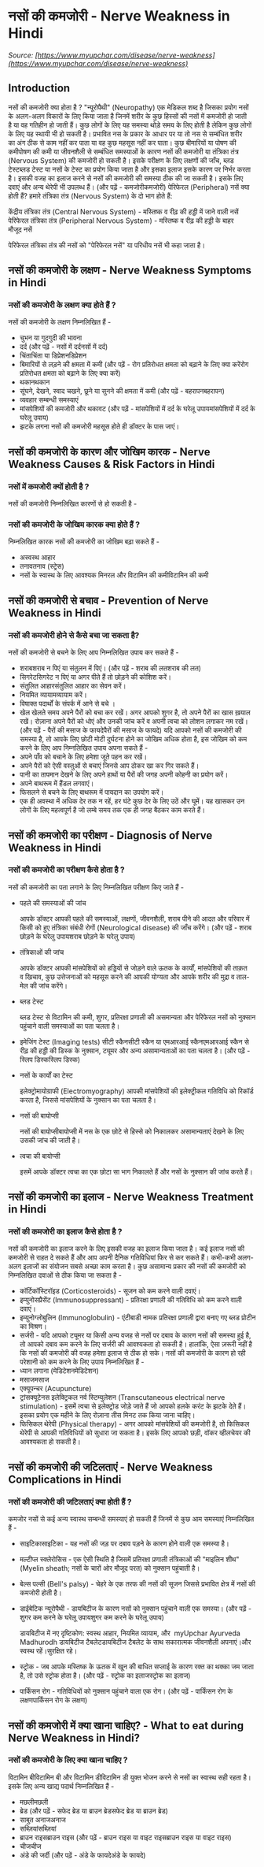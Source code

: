 # नसों की कमजोरी - Nerve Weakness in Hindi
_Source: [https://www.myupchar.com/disease/nerve-weakness](https://www.myupchar.com/disease/nerve-weakness)_

## Introduction
नसों की कमजोरी क्या होता है ?
"न्यूरोपैथी" (Neuropathy) एक मेडिकल शब्द है जिसका प्रयोग नसों के अलग-अलग विकारों के लिए किया जाता है जिनमें शरीर के कुछ हिस्सों की नसों में कमजोरी हो जाती है या वह गतिहीन हो जाती हैं। कुछ लोगों के लिए यह समस्या थोड़े समय के लिए होती है लेकिन कुछ लोगों के लिए यह स्थायी भी हो सकती है।
प्रभावित नस के प्रकार के आधार पर या तो नस से सम्बंधित शरीर का अंग ठीक से काम नहीं कर पाता या वह कुछ महसूस नहीं कर पाता।
कुछ बीमारियों या पोषण की कमीपोषण की कमी या जीवनशैली से सम्बंधित समस्याओं के कारण नसों की कमजोरी या तंत्रिका तंत्र (Nervous System) की कमजोरी हो सकती है। इसके परीक्षण के लिए लक्षणों की जाँच, ब्लड टेस्टब्लड टेस्ट या नसों के टेस्ट का प्रयोग किया जाता है और इसका इलाज इसके कारण पर निर्भर करता है।
इसकी वजह का इलाज करने से नसों की कमजोरी की समस्या ठीक की जा सकती है। इसके लिए दवाएं और अन्य थेरेपी भी उपलब्ध हैं।
(और पढ़ें - कमजोरीकमजोरी)
पेरिफेरल (Peripheral) नसें क्या होती हैं?
हमारे तंत्रिका तंत्र (Nervous System) के दो भाग होते हैं:

केंद्रीय तंत्रिका तंत्र (Central Nervous System) - मस्तिष्क व रीढ़ की हड्डी में जाने वाली नसें
पेरिफेरल तंत्रिका तंत्र (Peripheral Nervous System) - मस्तिष्क व रीढ़ की हड्डी के बाहर मौजूद नसें

पेरिफेरल तंत्रिका तंत्र की नसों को "पेरिफेरल नसें" या परिधीय नसें भी कहा जाता है।

## नसों की कमजोरी के लक्षण - Nerve Weakness Symptoms in Hindi
### नसों की कमजोरी के लक्षण क्या होते हैं ?
नसों की कमजोरी के लक्षण निम्नलिखित हैं -
- चुभन या गुदगुदी की भावना
- दर्द (और पढ़ें - नसों में दर्दनसों में दर्द)
- चिंताचिंता या डिप्रेशनडिप्रेशन
- बिमारियों से लड़ने की क्षमता में कमी (और पढ़ें - रोग प्रतिरोधत क्षमता को बढ़ाने के लिए क्या करेंरोग प्रतिरोधत क्षमता को बढ़ाने के लिए क्या करें)
- थकानथकान
- सूंघने, देखने, स्वाद चखने, छूने या सुनने की क्षमता में कमी (और पढ़ें - बहरापनबहरापन)
- व्यवहार सम्बन्धी समस्याएं
- मांसपेशियों की कमजोरी और थकावट (और पढ़ें - मांसपेशियों में दर्द के घरेलू उपायमांसपेशियों में दर्द के घरेलू उपाय)
- झटके लगना
नसों की कमजोरी महसूस होते ही डॉक्टर के पास जाएं।

## नसों की कमजोरी के कारण और जोखिम कारक - Nerve Weakness Causes & Risk Factors in Hindi
### नसों में कमजोरी क्यों होती है ?
नसों की कमजोरी निम्नलिखित कारणों से हो सकती है -
### नसों की कमजोरी के जोखिम कारक क्या होते हैं ?
निम्नलिखित कारक नसों की कमजोरी का जोखिम बढ़ा सकते हैं -
- अस्वस्थ आहार
- तनावतनाव (स्ट्रेस)
- नसों के स्वास्थ के लिए आवश्यक ​मिनरल और विटामिन की कमीविटामिन की कमी

## नसों की कमजोरी से बचाव - Prevention of Nerve Weakness in Hindi
### नसों की कमजोरी होने से कैसे बचा जा सकता है?
नसों की कमजोरी से बचने के लिए आप निम्नलिखित उपाय कर सकते हैं -
- शराबशराब न पिएं या संतुलन में पिएं। (और पढ़ें - शराब की लतशराब की लत)
- सिगरेटसिगरेट न पिएं या अगर पीते हैं तो छोड़ने की कोशिश करें।
- संतुलित आहारसंतुलित आहार का सेवन करें।
- नियमित व्यायामव्यायाम करें।
- विषाक्त पदार्थों के संपर्क में आने से बचे ।
- खेल खेलते समय अपने पैरों को बचा कर रखें।
अगर आपको शुगर है, तो अपने पैरों का खास ख़याल रखें। रोज़ाना अपने पैरों को धोएं और उनकी जांच करें व अपनी त्वचा को लोशन लगाकर नम रखें।
(और पढ़ें - पैरों की मसाज के फायदेपैरों की मसाज के फायदे)
यदि आपको नसों की कमजोरी की समस्या है, तो आपके लिए छोटी मोटी दुर्घटना होने का जोखिम अधिक होता है, इस जोखिम को कम करने के लिए आप निम्नलिखित उपाय अपना सकते हैं -
- अपने पाँव को बचाने के लिए हमेशा जूते पहन कर रखें।
- अपने पैरों को ऐसी वस्तुओं से बचाएं जिनसे आप ठोकर खा कर गिर सकते हैं।
- पानी का तापमान देखने के लिए अपने हाथों या पैरों की जगह अपनी कोहनी का प्रयोग करें।
- अपने बाथरूम में हैंडल लगवाएं।
- फिसलने से बचने के लिए बाथरूम में पायदान का उपयोग करें।
- एक ही अवस्था में अधिक देर तक न रहें, हर घंटे कुछ देर के लिए उठें और घूमें। यह खासकर उन लोगों के लिए महत्वपूर्ण है जो लम्बे समय तक एक ही जगह बैठकर काम करते हैं।

## नसों की कमजोरी का परीक्षण - Diagnosis of Nerve Weakness in Hindi
### नसों की कमजोरी का परीक्षण कैसे होता है ?
नसों की कमजोरी का पता लगाने के लिए निम्नलिखित परीक्षण किए जाते हैं -
- पहले की समस्याओं की जांच
	आपके डॉक्टर आपकी पहले की समस्याओं, लक्षणों, जीवनशैली, शराब पीने की आदत और परिवार में किसी को हुए तंत्रिका संबंधी रोगों (Neurological disease) की जाँच करेंगे। (और पढ़ें - शराब छोड़ने के घरेलु उपायशराब छोड़ने के घरेलु उपाय)
- तंत्रिकाओं की जांच
	आपके डॉक्टर आपकी मांसपेशियों को हड्डियों से जोड़ने वाले ऊतक के कार्यों, मांसपेशियों की ताक़त व खिचाव, कुछ उत्तेजनाओं को महसूस करने की आपकी योग्यता और आपके शरीर की मुद्रा व ताल-मेल की जांच करेंगे।
- ब्लड टेस्ट
	ब्लड टेस्ट से विटामिन की कमी, शुगर, प्रतिरक्षा प्रणाली की असमान्यता और पेरिफेरल नसों को नुक्सान पहुंचाने वाली समस्याओं का पता चलता है।
- इमेजिंग टेस्ट (Imaging tests)​
सीटी स्कैनसीटी स्कैन या एमआरआई स्कैनएमआरआई स्कैन से रीढ़ की हड्डी की डिस्क के नुक्सान, ट्यूमर और अन्य असामान्यताओं का पता चलता है। (और पढ़ें - स्लिप डिस्कस्लिप डिस्क)
- नसों के कार्यों का टेस्ट
	इलेक्ट्रोमायोग्राफी (Electromyography) आपकी मांसपेशियों की इलेक्ट्रीकल गतिविधि को रिकॉर्ड करता है, जिससे मांसपेशियों के नुक्सान का पता चलता है।
- नसों की बायोप्सी
	नसों की बायोप्सीबायोप्सी में नस के एक छोटे से हिस्से को निकालकर असामान्यताएं देखने के लिए उसकी जांच की जाती है।
- त्वचा की बायोप्सी
	इसमें आपके डॉक्टर त्वचा का एक छोटा सा भाग निकालते हैं और नसों के नुक्सान की जांच करते हैं।

## नसों की कमजोरी का इलाज - Nerve Weakness Treatment in Hindi
### नसों की कमजोरी का इलाज कैसे होता है ?
नसों की कमजोरी का इलाज करने के लिए इसकी वजह का इलाज किया जाता है। कई इलाज नसों की कमजोरी से राहत दे सकते हैं और आप अपनी दैनिक गतिविधियां फिर से कर सकते हैं। कभी-कभी अलग-अलग इलाजों का संयोजन सबसे अच्छा काम करता है।
कुछ असामान्य प्रकार की नसों की कमजोरी को निम्नलिखित दवाओं से ठीक किया जा सकता है -
- कॉर्टिकॉस्टिरॉइड (Corticosteroids) - सूजन को कम करने वाली दवाएं।
- इम्युनोसप्रैसेंट (Immunosuppressant) - प्रतिरक्षा प्रणाली की गतिविधि को कम करने वाली दवाएं।
- इम्युनोग्लोबुलिन (Immunoglobulin) - एंटीबाडी नामक प्रतिरक्षा प्रणाली द्वारा बनाए गए ब्लड प्रोटीन का मिश्रण।
- सर्जरी - यदि आपको ट्यूमर या किसी अन्य वजह से नसों पर दबाव के कारण नसों की समस्या हुई है, तो आपको दबाव कम करने के लिए सर्जरी की आवश्यकता हो सकती है।
हालांकि, ऐसा ज़रूरी नहीं है कि नसों की कमजोरी की वजह हमेशा इलाज से ठीक हो सके।
नसों की कमजोरी के कारण हो रही परेशानी को कम करने के लिए उपाय निम्नलिखित हैं -
- ध्यान लगाना (मेडिटेशनमेडिटेशन)
- मसाजमसाज
- एक्यूपन्चर (Acupuncture)
- ट्रांसक्यूटेनस इलेक्ट्रिकल नर्व स्टिम्युलेशन (Transcutaneous electrical nerve stimulation) - इसमें त्वचा से इलेक्ट्रोड जोड़े जाते हैं जो आपको हलके करंट के झटके देते हैं। इसका प्रयोग एक महीने के लिए रोज़ाना तीस मिनट तक किया जाना चाहिए।
- फिसिकल थेरेपी (Physical therapy) - अगर आपको मांसपेशियों की कमजोरी है, तो फिसिकल थेरेपी से आपकी गतिविधियों को सुधारा जा सकता है। इसके लिए आपको छड़ी, वॉकर व्हीलचेयर की आवश्यकता हो सकती है।

## नसों की कमजोरी की जटिलताएं - Nerve Weakness Complications in Hindi
### नसों की कमजोरी की जटिलताएं क्या होती हैं ?
कमजोर नसों से कई अन्य स्वास्थ सम्बन्धी समस्याएं हो सकती हैं जिनमें से कुछ आम समस्याएं निम्नलिखित हैं -
- साइटिकासाइटिका - यह नसों की जड़ पर दबाव पड़ने के कारण होने वाली एक समस्या है।
- मल्टीप्ल स्क्लेरोसिस - एक ऐसी स्थिति है जिसमें प्रतिरक्षा प्रणाली तंत्रिकाओं की "माइलिन शीथ" (Myelin sheath; नसों के चारों ओर मौजूद परत) को नुक्सान पहुंचाती है।
- बेल्स पल्सी (Bell's palsy) - चेहरे के एक तरफ की नसों की सूजन जिससे प्रभावित क्षेत्र में नसों की कमजोरी होती है।
- डाईबेटिक न्यूरोपैथी - डायबिटीज के कारण नसों को नुक्सान पहुंचाने वाली एक समस्या। (और पढ़ें - शुगर कम करने के घरेलू उपायशुगर कम करने के घरेलू उपाय)
	डायबिटीज में नए दृष्टिकोण: स्वस्थ आहार, नियमित व्यायाम, और  myUpchar Ayurveda Madhurodh डायबिटीज टैबलेटडायबिटीज टैबलेट के साथ सकारात्मक जीवनशैली अपनाएं।और स्वस्थ रहें।सुरक्षित रहे।
- स्ट्रोक - जब आपके मस्तिष्क के ऊतक में खून की बाधित सप्लाई के कारण रक्त का थक्का जम जाता है, तो उसे स्ट्रोक होता है। (और पढ़ें - स्ट्रोक का इलाजस्ट्रोक का इलाज)
- पार्किंसन रोग - गतिविधियों को नुक्सान पहुंचाने वाला एक रोग। (और पढ़ें - पार्किंसन रोग के लक्षणपार्किंसन रोग के लक्षण)

## नसों की कमजोरी में क्या खाना चाहिए? - What to eat during Nerve Weakness in Hindi?
### नसों की कमजोरी के लिए क्या खाना चाहिए ?
विटामिन बीविटामिन बी और विटामिन डीविटामिन डी युक्त भोजन करने से नसों का स्वास्थ सही रहता है।
इसके लिए अन्य खाद्य पदार्थ निम्नलिखित हैं -
- मछलीमछली
- ब्रेड (और पढ़ें - सफेद ब्रेड या ब्राउन ब्रेडसफेद ब्रेड या ब्राउन ब्रेड)
- साबुत अनाजअनाज
- सब्ज़ियांसब्ज़ियां
- ब्राउन राइसब्राउन राइस (और पढ़ें - ब्राउन राइस या वाइट राइसब्राउन राइस या वाइट राइस)
- चीजचीज
- अंडे की जर्दी (और पढ़ें - अंडे के फायदेअंडे के फायदे)

